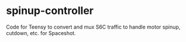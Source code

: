 # spinup-controller
Code for Teensy to convert and mux S6C traffic to handle motor spinup, cutdown, etc. for Spaceshot.
